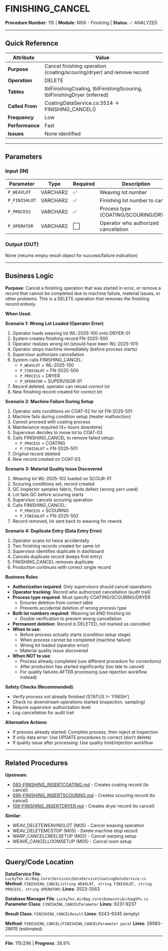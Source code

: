 # FINISHING_CANCEL

**Procedure Number**: 115 | **Module**: M06 - Finishing | **Status**: ✅ ANALYZED

---

## Quick Reference

| Attribute | Value |
|-----------|-------|
| **Purpose** | Cancel finishing operation (coating/scouring/dryer) and remove record |
| **Operation** | DELETE |
| **Tables** | tblFinishingCoating, tblFinishingScouring, tblFinishingDryer (inferred) |
| **Called From** | CoatingDataService.cs:3524 → FINISHING_CANCEL() |
| **Frequency** | Low |
| **Performance** | Fast |
| **Issues** | None identified |

---

## Parameters

### Input (IN)

| Parameter | Type | Required | Description |
|-----------|------|----------|-------------|
| `P_WEAVLOT` | VARCHAR2 | ✅ | Weaving lot number |
| `P_FINISHLOT` | VARCHAR2 | ✅ | Finishing lot number to cancel |
| `P_PROCESS` | VARCHAR2 | ✅ | Process type (COATING/SCOURING/DRYER) |
| `P_OPERATOR` | VARCHAR2 | ⬜ | Operator who authorized cancellation |

### Output (OUT)

None (returns empty result object for success/failure indication)

---

## Business Logic

**Purpose**: Cancel a finishing operation that was started in error, or remove a record that cannot be completed due to machine failure, material issues, or other problems. This is a DELETE operation that removes the finishing record entirely.

**When Used**:

**Scenario 1: Wrong Lot Loaded (Operator Error)**
1. Operator loads weaving lot WL-2025-100 onto DRYER-01
2. System creates finishing record FN-2025-500
3. Operator realizes wrong lot (should have been WL-2025-101)
4. Operator stops machine immediately (before process starts)
5. Supervisor authorizes cancellation
6. System calls FINISHING_CANCEL:
   - `P_WEAVLOT` = WL-2025-100
   - `P_FINISHLOT` = FN-2025-500
   - `P_PROCESS` = DRYER
   - `P_OPERATOR` = SUPERVISOR-01
7. Record deleted, operator can reload correct lot
8. New finishing record created for correct lot

**Scenario 2: Machine Failure During Setup**
1. Operator sets conditions on COAT-02 for lot FN-2025-501
2. Machine fails during condition setup (heater malfunction)
3. Cannot proceed with coating process
4. Maintenance required (4+ hours downtime)
5. Supervisor decides to move lot to COAT-03
6. Calls FINISHING_CANCEL to remove failed setup:
   - `P_PROCESS` = COATING
   - `P_FINISHLOT` = FN-2025-501
7. Original record deleted
8. New record created on COAT-03

**Scenario 3: Material Quality Issue Discovered**
1. Weaving lot WL-2025-102 loaded on SCOUR-01
2. Scouring conditions set, record created
3. QC inspector samples fabric, finds defect (wrong yarn used)
4. Lot fails QC before scouring starts
5. Supervisor cancels scouring operation
6. Calls FINISHING_CANCEL:
   - `P_PROCESS` = SCOURING
   - `P_FINISHLOT` = FN-2025-502
7. Record removed, lot sent back to weaving for rework

**Scenario 4: Duplicate Entry (Data Entry Error)**
1. Operator scans lot twice accidentally
2. Two finishing records created for same lot
3. Supervisor identifies duplicate in dashboard
4. Cancels duplicate record (keeps first entry)
5. FINISHING_CANCEL removes duplicate
6. Production continues with correct single record

**Business Rules**:
- **Authorization required**: Only supervisors should cancel operations
- **Operator tracking**: Record who authorized cancellation (audit trail)
- **Process type required**: Must specify COATING/SCOURING/DRYER
  - Ensures deletion from correct table
  - Prevents accidental deletion of wrong process type
- **Both lot numbers required**: Weaving lot AND finishing lot
  - Double verification to prevent wrong cancellation
- **Permanent deletion**: Record is DELETED, not marked as cancelled
- **When to use**:
  - Before process actually starts (condition setup stage)
  - When process cannot be completed (machine failure)
  - Wrong lot loaded (operator error)
  - Material quality issue discovered
- **When NOT to use**:
  - Process already completed (use different procedure for corrections)
  - After production has started significantly (too late to cancel)
  - For quality failures AFTER processing (use rejection workflow instead)

**Safety Checks (Recommended)**:
- Verify process not already finished (STATUS != 'FINISH')
- Check no downstream operations started (inspection, sampling)
- Require supervisor authorization level
- Log cancellation for audit trail

**Alternative Actions**:
- If process already started: Complete process, then reject at inspection
- If only data error: Use UPDATE procedures to correct (don't delete)
- If quality issue after processing: Use quality hold/rejection workflow

---

## Related Procedures

**Upstream**:
- [093-FINISHING_INSERTCOATING.md](./093-FINISHING_INSERTCOATING.md) - Creates coating record (to cancel)
- [099-FINISHING_INSERTSCOURING.md](./099-FINISHING_INSERTSCOURING.md) - Creates scouring record (to cancel)
- [109-FINISHING_INSERTDRYER.md](./109-FINISHING_INSERTDRYER.md) - Creates dryer record (to cancel)

**Similar**:
- WEAV_DELETEWEAVINGLOT (M05) - Cancel weaving operation
- WEAV_DELETEMCSTOP (M05) - Delete machine stop record
- WARP_CANCELCREELSETUP (M02) - Cancel warping setup
- WEAVE_CANCELLOOMSETUP (M05) - Cancel loom setup

---

## Query/Code Location

**DataService File**: `LuckyTex.AirBag.Core\Services\DataService\CoatingDataService.cs`
**Method**: `FINISHING_CANCEL(string WEAVLOT, string FINISHLOT, string PROCESS, string OPERATOR)`
**Lines**: 3523-3563

**Database Manager File**: `LuckyTex.AirBag.Core\Domains\AirbagSPs.cs`
**Parameter Class**: `FINISHING_CANCELParameter`
**Lines**: 9231-9237

**Result Class**: `FINISHING_CANCELResult`
**Lines**: 9243-9245 (empty)

**Method**: `FINISHING_CANCEL(FINISHING_CANCELParameter para)`
**Lines**: 28983-29015 (estimated)

---

**File**: 115/296 | **Progress**: 38.9%
